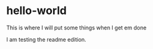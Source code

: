 # hello-world
This is where I will put some things when I get em done

I am testing the readme edition.
